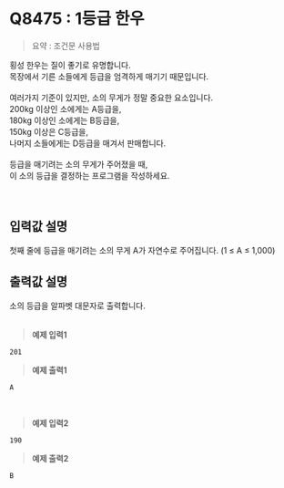 # Q8475 : 1등급 한우

> 요약 : 조건문 사용법

횡성 한우는 질이 좋기로 유명합니다. <br>
목장에서 기른 소들에게 등급을 엄격하게 매기기 때문입니다. <br>
<br>
여러가지 기준이 있지만, 소의 무게가 정말 중요한 요소입니다. <br>
200kg 이상인 소에게는 A등급을, <br>
180kg 이상인 소에게는 B등급을, <br>
150kg 이상은 C등급을,<br>
나머지 소들에게는 D등급을 매겨서 판매합니다.<br>
<br>
등급을 매기려는 소의 무게가 주어졌을 때,<br>
이 소의 등급을 결정하는 프로그램을 작성하세요.<br>
<br><br>

## 입력값 설명
첫째 줄에 등급을 매기려는 소의 무게 A가 자연수로 주어집니다. (1 ≤ A ≤ 1,000)


## 출력값 설명
소의 등급을 알파벳 대문자로 출력합니다.
<br><br>

> **예제 입력1**
```
201
```

> **예제 출력1**
```
A
```
<br>

> **예제 입력2**
```
190
```

> **예제 출력2**
```
B
```